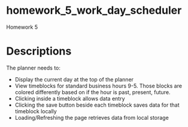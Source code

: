 # homework_5_work_day_scheduler
Homework 5

# Descriptions

The planner needs to:
* Display the current day at the top of the planner
* View timeblocks for standard business hours 9-5.  Those blocks are colored differently based on if the hour is past, present, future.
* Clicking inside a timeblock allows data entry
* Clicking the save button beside each timeblock saves data for that timeblock locally
* Loading/Refreshing the page retrieves data from local storage
